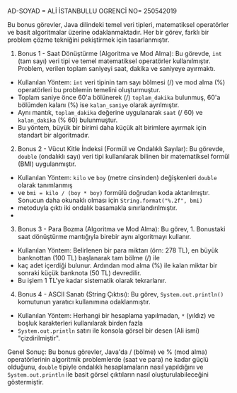 AD-SOYAD = ALİ İSTANBULLU 
OGRENCİ NO= 250542019

Bu bonus görevler,
Java dilindeki temel veri tipleri, matematiksel operatörler ve basit algoritmalar üzerine odaklanmaktadır.
Her bir görev, farklı bir problem çözme tekniğini pekiştirmek için tasarlanmıştır.

1. Bonus 1 - Saat Dönüştürme (Algoritma ve Mod Alma):
Bu görevde, `int` (tam sayı) veri tipi ve temel matematiksel operatörler kullanılmıştır.
 Problem, verilen toplam saniyeyi saat, dakika ve saniyeye ayırmaktı.
* Kullanılan Yöntem: `int` veri tipinin tam sayı bölmesi (/) ve mod alma (%) operatörleri bu problemin temelini oluşturmuştur.
* Toplam saniye önce 60'a bölünerek (/) `toplam_dakika` bulunmuş, 60'a bölümden kalanı (%) ise `kalan_saniye` olarak ayrılmıştır.
* Aynı mantık, `toplam_dakika` değerine uygulanarak `saat` (/ 60) ve `kalan_dakika` (% 60) bulunmuştur.
* Bu yöntem, büyük bir birimi daha küçük alt birimlere ayırmak için standart bir algoritmadır.

2. Bonus 2 - Vücut Kitle İndeksi (Formül ve Ondalıklı Sayılar):
Bu görevde, `double` (ondalıklı sayı) veri tipi kullanılarak bilinen bir matematiksel formül (BMI) uygulanmıştır.
* Kullanılan Yöntem: `kilo` ve `boy` (metre cinsinden) değişkenleri `double` olarak tanımlanmış
*  ve `bmi = kilo / (boy * boy)` formülü doğrudan koda aktarılmıştır. Sonucun daha okunaklı olması için `String.format("%.2f", bmi)`
*   metoduyla çıktı iki ondalık basamakla sınırlandırılmıştır.
* 

3. Bonus 3 - Para Bozma (Algoritma ve Mod Alma):
Bu görev, 1. Bonustaki saat dönüştürme mantığıyla birebir aynı algoritmayı kullanır.
* Kullanılan Yöntem: Belirlenen bir para miktarı (örn: 278 TL), en büyük banknottan (100 TL) başlanarak tam bölme (/) ile
*  kaç adet içerdiği bulunur. Ardından mod alma (%) ile kalan miktar bir sonraki küçük banknota (50 TL) devredilir.
*  Bu işlem 1 TL'ye kadar sistematik olarak tekrarlanır.

4. Bonus 4 - ASCII Sanatı (String Çıktısı):
Bu görev, `System.out.println()` komutunun yaratıcı kullanımına odaklanmıştır.
* Kullanılan Yöntem: Herhangi bir hesaplama yapılmadan, `*` (yıldız) ve boşluk karakterleri kullanılarak birden fazla
* `System.out.println` satırı ile konsola görsel bir desen (Ali ismi) "çizdirilmiştir".

Genel Sonuç:
Bu bonus görevler, Java'da / (bölme) ve % (mod alma) operatörlerinin algoritmik problemlerde 
(saat ve para) ne kadar güçlü olduğunu, `double` tipiyle ondalıklı hesaplamaların nasıl yapıldığını ve
`System.out.println` ile basit görsel çıktıların nasıl oluşturulabileceğini göstermiştir.
